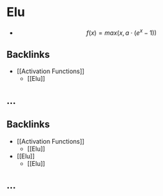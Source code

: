 # Elu
- $$f(x) = max(x, a \cdot (e^x-1))$$
## Backlinks
* [[Activation Functions]]
	* [[Elu]]

## ...



## Backlinks
* [[Activation Functions]]
	* [[Elu]]
* [[Elu]]
	* [[Elu]]

## ...